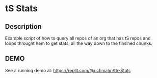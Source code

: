 # tS Stats

## Description

Example script of how to query all repos of an org that has tS repos and loops throught hem to get stats, all the way down to the finsihed chunks.

## DEMO

See a running demo at: https://replit.com/@richmahn/tS-Stats
